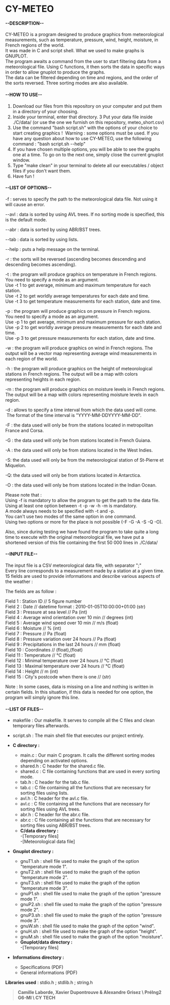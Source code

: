 # **CY-METEO**

#### **--DESCRIPTION--**

CY-METEO is a program designed to produce graphics from meteorological measurements, such as temperature, pressure, wind, height, moisture, in French regions of the world.  
It was made in C and script shell. What we used to make graphs is GNUPLOT.  
The program awaits a command from the user to start filtering data from a meteorological file. Using C functions, it then sorts the data in specific ways in order to allow gnuplot to produce the graphs.  
The data can be filtered depending on time and regions, and the order of the sorts reversed. Three sorting modes are also available.  
  
  
#### **--HOW TO USE--**

1.  Download our files from this repository on your computer and put them in a directory of your choosing.
2.  Inside your terminal, enter that directory.
3   Put your data file inside ./C/data/ (or use the one we furnish on this repository, meteo_short.csv) 
4.  Use the command "bash script.sh" with the options of your choice to start creating graphics ! 
    Warning : some options must be used.
    If you have any question about how to use CY-METEO, use the following command : "bash script.sh --help"
5.  If you have chosen multiple options, you will be able to see the graphs one at a time. To go on to the next one, simply close the current gnuplot window.
6.  Type "make clean" in your terminal to delete all our executables / object files if you don't want them.
7.  Have fun !


#### **--LIST OF OPTIONS--**

-f : serves to specify the path to the meteorological data file. Not using it will cause an error.

--avl : data is sorted by using AVL trees. If no sorting mode is specified, this is the default mode.

--abr : data is sorted by using ABR/BST trees.

--tab : data is sorted by using lists.

--help : puts a help message on the terminal.

-r : the sorts will be reversed (ascending becomes descending and descending becomes ascending).

-t : the program will produce graphics on temperature in French regions.  
You need to specify a mode as an argument.  
Use -t 1 to get average, minimum and maximum temperature for each station.  
Use -t 2 to get worldly average temperatures for each date and time.  
Use -t 3 to get temperature measurements for each station, date and time.  

-p : the program will produce graphics on pressure in French regions.  
You need to specify a mode as an argument.   
Use -p 1 to get average, minimum and maximum pressure for each station.  
Use -p 2 to get worldly average pressure measurements for each date and time.  
Use -p 3 to get pressure measurements for each station, date and time.  

-w : the program will produce graphics on wind in French regions.
The output will be a vector map representing average wind measurements in each region of the world.

-h : the program will produce graphics on the height of meteorological stations in French regions.
The output will be a map with colors representing heights in each region.

-m : the program will produce graphics on moisture levels in French regions.
The output will be a map with colors representing moisture levels in each region.

-d : allows to specify a time interval from which the data used will come.
 The format of the time interval is "YYYY-MM-DDYYYY-MM-DD".

-F : the data used will only be from the stations located in metropolitan France and Corsa.

-G : the data used will only be from stations located in French Guiana.

-A : the data used will only be from stations located in the West Indies.

-S: the data used will only be from the meteorological station of St-Pierre et Miquelon.

-Q: the data used will only be from stations located in Antarctica.

-O : the data used will only be from stations located in the Indian Ocean.

Please note that :  
Using -f is mandatory to allow the program to get the path to the data file.  
Using at least one option between -t -p -w -h -m is mandatory.  
A mode always needs to be specified with -t and -p.  
You can't use two modes of the same option in one command.  
Using two options or more for the place is not possible (-F -G -A -S -Q -O).  

Also, since during testing we have found the program to take quite a long time to execute with the original meteorological file, we have put a shortened version of this file containing the first 50 000 lines in ./C/data/  

#### **--INPUT FILE--**  

The input file is a CSV meteorological data file, with separator ";"  
Every line corresponds to a measurement made by a station at a given time.  
15 fields are used to provide informations and describe various aspects of the weather :  

The fields are as follow :  

Field 1 : Station ID                              // 5 figure number  
Field 2 : Date                                        // datetime format : 2010-01-05T10:00:00+01:00 (str)  
Field 3 : Pressure at sea level                      // Pa (int)  
Field 4 : Average wind orientation over 10 min         // degrees (int)  
Field 5 : Average wind speed over 10 min           // m/s (float)  
Field 6 : Moisture                                    // % (int)  
Field 7 : Pressure                            // Pa (float)  
Field 8 : Pressure variation over 24 hours          // Pa (float)  
Field 9 : Precipitations in the last 24 hours // mm (float)  
Field 10 : Coordinates                                // (float),(float)   
Field 11 : Temperature                                // °C (float)  
Field 12 : Minimal temperature over 24 hours         // °C (float)  
Field 13 : Maximal temperature over 24 hours         // °C (float)  
Field 14 : Height                                   // m (int)  
Field 15 : City's postcode when there is one            // (str)  

Note : In some cases, data is missing on a line and nothing is written in certain fields. In this situation, if this data is needed for one option, the program will simply ignore this line.  

#### **--LIST OF FILES--**

+ makefile : Our makefile. It serves to compile all the C files and clean temporary files afterwards.  
+ script.sh : The main shell file that executes our project entirely.  

+ **C directory :**  
  + main.c   : Our main C program. It calls the different sorting modes depending on activated options.   
  + shared.h : C header for the shared.c file.   
  + shared.c : C file containing functions that are used in every sorting mode.  
  + tab.h    : C header for the tab.c file.  
  + tab.c    : C file containing all the functions that are necessary for sorting files using lists.  
  + avl.h : C header for the avl.c file.  
  + avl.c : C file containing all the functions that are necessary for sorting files using AVL trees.  
  + abr.h : C header for the abr.c file.  
  + abr.c : C file containing all the functions that are necessary for sorting files using ABR/BST trees.  
  + **C/data directory :**  
    -[Temporary files]  
    -[Meteorological data file]  

+ **Gnuplot directory :**  
  + gnuT1.sh : shell file used to make the graph of the option "temperature mode 1".  
  + gnuT2.sh : shell file used to make the graph of the option "temperature mode 2".  
  + gnuT3.sh : shell file used to make the graph of the option "temperature mode 3".  
  + gnuP1.sh : shell file used to make the graph of the option "pressure mode 1".  
  + gnuP2.sh : shell file used to make the graph of the option "pressure mode 2".  
  + gnuP3.sh : shell file used to make the graph of the option "pressure mode 3".  
  + gnuW.sh : shell file used to make the graph of the option "wind".  
  + gnuH.sh : shell file used to make the graph of the option "height".  
  + gnuM.sh : shell file used to make the graph of the option "moisture".  
  + **Gnuplot/data directory :**  
    -[Temporary files]  
    
+ **Informations directory :**  
  + Specifications (PDF)  
  + General informations (PDF)  


**Libraries used** : stdio.h ; stdlib.h ; string.h

> **Camille Laborde, Xavier Dupontrouve & Alexandre Grisez \ PréIng2 G6-MI \ CY TECH**

